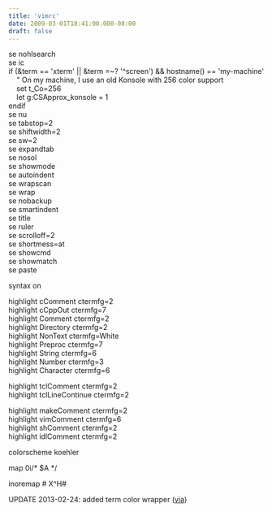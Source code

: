 ```yaml
---
title: 'vimrc'
date: 2009-03-01T18:41:00.000-08:00
draft: false
---
```


se nohlsearch  
se ic  
if (&term == 'xterm' || &term =~? '^screen') && hostname() == 'my-machine'  
    " On my machine, I use an old Konsole with 256 color support  
    set t\_Co=256  
    let g:CSApprox\_konsole = 1  
endif  
se nu  
se tabstop=2  
se shiftwidth=2  
se sw=2  
se expandtab  
se nosol  
se showmode  
se autoindent  
se wrapscan  
se wrap  
se nobackup  
se smartindent  
se title  
se ruler  
se scrolloff=2  
se shortmess=at  
se showcmd  
se showmatch  
se paste  
  
syntax on  
  
highlight cComment ctermfg=2  
highlight cCppOut ctermfg=7  
highlight Comment ctermfg=2  
highlight Directory ctermfg=2  
highlight NonText ctermfg=White  
highlight Preproc ctermfg=7  
highlight String ctermfg=6  
highlight Number ctermfg=3  
highlight Character ctermfg=6  
  
highlight tclComment ctermfg=2  
highlight tclLineContinue ctermfg=2  
  
highlight makeComment ctermfg=2  
highlight vimComment ctermfg=6  
highlight shComment ctermfg=2  
highlight idlComment ctermfg=2  
  
colorscheme koehler  
  
map 0i/\* $A \*/  
  
inoremap # X^H#  
  
UPDATE 2013-02-24: added term color wrapper ([via](http://stackoverflow.com/questions/7989866/how-do-i-get-vim-colorschemes-to-work-in-gnome-terminal))